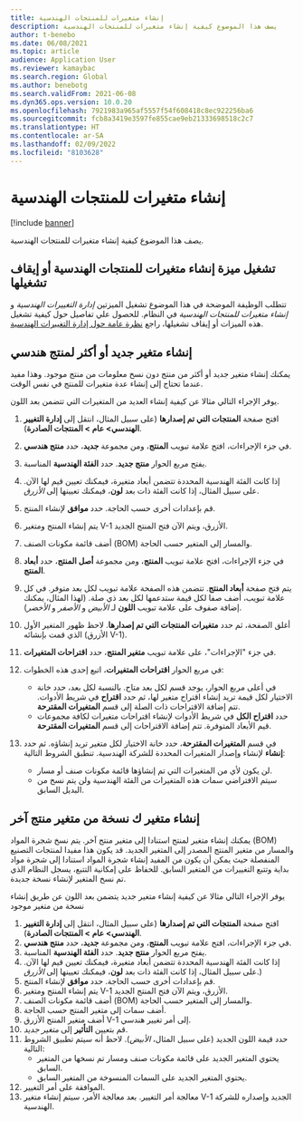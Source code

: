 ```yaml
---
title: إنشاء متغيرات للمنتجات الهندسية
description: يصف هذا الموضوع كيفية إنشاء متغيرات للمنتجات الهندسية
author: t-benebo
ms.date: 06/08/2021
ms.topic: article
audience: Application User
ms.reviewer: kamaybac
ms.search.region: Global
ms.author: benebotg
ms.search.validFrom: 2021-06-08
ms.dyn365.ops.version: 10.0.20
ms.openlocfilehash: 7921983a965af5557f54f608418c8ec922256ba6
ms.sourcegitcommit: fcb8a3419e3597fe855cae9eb21333698518c2c7
ms.translationtype: HT
ms.contentlocale: ar-SA
ms.lasthandoff: 02/09/2022
ms.locfileid: "8103628"
---
```

# <a name="generate-variants-for-engineering-products"></a>إنشاء متغيرات للمنتجات الهندسية

[!include [banner](../includes/banner.md)]

يصف هذا الموضوع كيفية إنشاء متغيرات للمنتجات الهندسية.

## <a name="turn-variant-generation-for-engineering-products-on-or-off"></a>تشغيل ميزة إنشاء متغيرات للمنتجات الهندسية‬ أو إيقاف تشغيلها

تتطلب الوظيفة الموضحة في هذا الموضوع تشغيل الميزتين *إدارة التغييرات الهندسية* و *إنشاء متغيرات للمنتجات الهندسية‬‬* في النظام. للحصول علي تفاصيل حول كيفية تشغيل هذه الميزات أو إيقاف تشغيلها، راجع [نظرة عامة حول إدارة التغييرات الهندسية](product-engineering-overview.md).

## <a name="generate-one-or-more-new-variants-of-an-engineering-product"></a>إنشاء متغير جديد أو أكثر لمنتج هندسي

يمكنك إنشاء متغير جديد أو أكثر من منتج دون نسخ معلومات من منتج موجود. وهذا مفيد عندما تحتاج إلى إنشاء عدة متغيرات للمنتج في نفس الوقت.

يوفر الإجراء التالي مثالا عن كيفية إنشاء العديد من المتغيرات التي تتضمن بعد اللون.

1. افتح صفحة **المنتجات التي تم إصدارها** (على سبيل المثال، انتقل إلى **إدارة التغيير الهندسي\> عام \> المنتجات الصادرة**).
1. في جزء الإجراءات، افتح علامة تبويب **المنتج**، ومن مجموعة **جديد‬**، حدد **منتج هندسي**.
1. يفتح مربع الحوار **منتج جديد**. حدد **الفئة الهندسية** المناسبة.
1. إذا كانت الفئة الهندسية المحددة تتضمن أبعاد متغيرة، فيمكنك تعيين قيم لها الآن. على سبيل المثال، إذا كانت الفئة ذات بعد **لون**، فيمكنك تعيينها إلى *الأزرق*.
1. قم بإعدادات أخرى حسب الحاجة. حدد **موافق** لإنشاء المنتج.
1. يتم إنشاء المنتج ومتغير V-1 الأزرق، ويتم الآن فتح المنتج الجديد.
1. أضف قائمة مكونات الصنف (BOM) والمسار إلى المتغير حسب الحاجة.
1. في جزء الإجراءات، افتح علامة تبويب **المنتج**، ومن مجموعة **أصل المنتج‬**، حدد **أبعاد المنتج**.
1. يتم فتح صفحة **أبعاد المنتج**. تتضمن هذه الصفحة علامة تبويب لكل بعد متوفر. في كل علامة تبويب، أضف صفا لكل قيمة ستدعمها لكل بعد ذي صلة. (لهذا المثال، يمكنك إضافة صفوف على علامة تبويب **اللون** لـ *الأبيض* و *الأصفر* و *الأخضر*).
1. أغلق الصفحة، ثم حدد **متغيرات المنتجات التي تم إصدارها**. لاحظ ظهور المتغير الأول الذي قمت بإنشائه (الأزرق V-1).
1. في جزء "الإجراءات"، على علامة تبويب **متغير المنتج**، حدد **اقتراحات المتغيرات**.
1. في مربع الحوار **اقتراحات المتغيرات**، اتبع إحدى هذه الخطوات:

    - في أعلى مربع الحوار، يوجد قسم لكل بعد متاح. بالنسبة لكل بعد، حدد خانة الاختيار لكل قيمة تريد إنشاء اقتراح متغير لها، ثم حدد **اقتراح** في شريط الأدوات. تتم إضافة الاقتراحات ذات الصلة إلى قسم **المتغيرات المقترحة**.
    - حدد **اقتراح الكل** في شريط الأدوات لإنشاء اقتراحات متغيرات لكافة مجموعات قيم الأبعاد المتوفرة. تتم إضافة الاقتراحات إلى قسم **المتغيرات المقترحة**.

1. في قسم **المتغيرات المقترحة**، حدد خانة الاختيار لكل متغير تريد إنشاؤه. ثم حدد **إنشاء** لإنشاء وإصدار المتغيرات المحددة للشركة الهندسية. تنطبق الشروط التالية:

    - لن يكون لأي من المتغيرات التي تم إنشاؤها قائمة مكونات صنف أو مسار.
    - سيتم الافتراضي سمات هذه المتغيرات من الفئة الهندسية ولن يتم نسخ من البديل السابق.

## <a name="generate-a-variant-as-a-copy-of-another-product-variant"></a>إنشاء متغير ك نسخة من متغير منتج آخر

يمكنك إنشاء متغير لمنتج استنادا إلى متغير منتج آخر. يتم نسخ شجرة المواد (BOM) والمسار من متغير المنتج المصدر إلى المتغير الجديد. قد يكون هذا مفيدا لمنتجات التصنيع المنفصلة حيث يمكن أن يكون من المفيد إنشاء شجرة المواد استنادا إلى شجرة مواد بداية وتتبع التغييرات من المتغير السابق. للحفاظ على إمكانية التتبع، يسجل النظام الذي تم نسخ المتغير لإنشاء نسخة جديدة.

يوفر الإجراء التالي مثالا عن كيفية إنشاء متغير جديد يتضمن بعد اللون عن طريق إنشاء نسخة من متغير موجود

1. افتح صفحة **المنتجات التي تم إصدارها** (على سبيل المثال، انتقل إلى **إدارة التغيير الهندسي\> عام \> المنتجات الصادرة**).
1. في جزء الإجراءات، افتح علامة تبويب **المنتج**، ومن مجموعة **جديد‬**، حدد **منتج هندسي**.
1. يفتح مربع الحوار **منتج جديد**. حدد **الفئة الهندسية** المناسبة.
1. إذا كانت الفئة الهندسية المحددة تتضمن أبعاد متغيرة، فيمكنك تعيين قيم لها الآن. على سبيل المثال، إذا كانت الفئة ذات بعد **لون**، فيمكنك تعيينها إلى *الأزرق*.)
1. قم بإعدادات أخرى حسب الحاجة. حدد **موافق** لإنشاء المنتج.
1. يتم إنشاء المنتج ومتغير V-1 الأزرق، ويتم الآن فتح المنتج الجديد.
1. أضف قائمة مكونات الصنف (BOM) والمسار إلى المتغير حسب الحاجة.
1. أضف سمات إلى متغير المنتج حسب الحاجة.
1. أضف متغير المنتج الأزرق V-1 إلى أمر تغيير هندسي.
1. قم بتعيين **التأثير** إلى *متغير جديد*.
1. حدد قيمة اللون الجديد (على سبيل المثال، *الأبيض*). لاحظ أنه سيتم تطبيق الشروط التالية: 
    - يحتوي المتغير الجديد على قائمة مكونات صنف ومسار تم نسخها من المتغير السابق.
    - يحتوي المتغير الجديد على السمات المنسوخة من المتغير السابق.
1. الموافقة على أمر التغيير.
1. معالجة أمر التغيير. بعد معالجة الأمر، سيتم إنشاء متغير V-1 الجديد وإصداره للشركة الهندسية.

